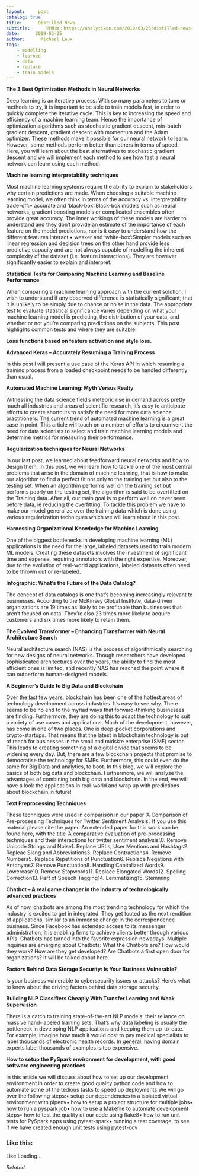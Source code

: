 ```yaml
---
layout:     post
catalog: true
title:      Distilled News
subtitle:      转载自：https://analytixon.com/2019/03/25/distilled-news-1011/
date:      2019-03-25
author:      Michael Laux
tags:
    - modelling
    - learned
    - data
    - replace
    - train models
---
```


**The 3 Best Optimization Methods in Neural Networks**

Deep learning is an iterative process. With so many parameters to tune or methods to try, it is important to be able to train models fast, in order to quickly complete the iterative cycle. This is key to increasing the speed and efficiency of a machine learning team. Hence the importance of optimization algorithms such as stochastic gradient descent, min-batch gradient descent, gradient descent with momentum and the Adam optimizer. These methods make it possible for our neural network to learn. However, some methods perform better than others in terms of speed. Here, you will learn about the best alternatives to stochastic gradient descent and we will implement each method to see how fast a neural network can learn using each method.

**Machine learning interpretability techniques**

Most machine learning systems require the ability to explain to stakeholders why certain predictions are made. When choosing a suitable machine learning model, we often think in terms of the accuracy vs. interpretability trade-off:• accurate and ‘black-box’:Black-box models such as neural networks, gradient boosting models or complicated ensembles often provide great accuracy. The inner workings of these models are harder to understand and they don’t provide an estimate of the importance of each feature on the model predictions, nor is it easy to understand how the different features interact.• weaker and ‘white-box’:Simpler models such as linear regression and decision trees on the other hand provide less predictive capacity and are not always capable of modelling the inherent complexity of the dataset (i.e. feature interactions). They are however significantly easier to explain and interpret.

**Statistical Tests for Comparing Machine Learning and Baseline Performance**

When comparing a machine learning approach with the current solution, I wish to understand if any observed difference is statistically significant; that it is unlikely to be simply due to chance or noise in the data. The appropriate test to evaluate statistical significance varies depending on what your machine learning model is predicting, the distribution of your data, and whether or not you’re comparing predictions on the subjects. This post highlights common tests and where they are suitable.

**Loss functions based on feature activation and style loss.**

**Advanced Keras – Accurately Resuming a Training Process**

In this post I will present a use case of the Keras API in which resuming a training process from a loaded checkpoint needs to be handled differently than usual.

**Automated Machine Learning: Myth Versus Realty**

Witnessing the data science field’s meteoric rise in demand across pretty much all industries and areas of scientific research, it’s easy to anticipate efforts to create shortcuts to satisfy the need for more data science practitioners. The current trend of automated machine learning is a great case in point. This article will touch on a number of efforts to circumvent the need for data scientists to select and train machine learning models and determine metrics for measuring their performance.

**Regularization techniques for Neural Networks**

In our last post, we learned about feedforward neural networks and how to design them. In this post, we will learn how to tackle one of the most central problems that arise in the domain of machine learning, that is how to make our algorithm to find a perfect fit not only to the training set but also to the testing set. When an algorithm performs well on the training set but performs poorly on the testing set, the algorithm is said to be overfitted on the Training data. After all, our main goal is to perform well on never seen before data, ie reducing the overfitting. To tackle this problem we have to make our model generalize over the training data which is done using various regularization techniques which we will learn about in this post.

**Harnessing Organizational Knowledge for Machine Learning**

One of the biggest bottlenecks in developing machine learning (ML) applications is the need for the large, labeled datasets used to train modern ML models. Creating these datasets involves the investment of significant time and expense, requiring annotators with the right expertise. Moreover, due to the evolution of real-world applications, labeled datasets often need to be thrown out or re-labeled.

**Infographic: What’s the Future of the Data Catalog?**

The concept of data catalogs is one that’s becoming increasingly relevant to businesses. According to the McKinsey Global Institute, data-driven organizations are 19 times as likely to be profitable than businesses that aren’t focused on data. They’re also 23 times more likely to acquire customers and six times more likely to retain them.

**The Evolved Transformer – Enhancing Transformer with Neural Architecture Search**

Neural architecture search (NAS) is the process of algorithmically searching for new designs of neural networks. Though researchers have developed sophisticated architectures over the years, the ability to find the most efficient ones is limited, and recently NAS has reached the point where it can outperform human-designed models.

**A Beginner’s Guide to Big Data and Blockchain**

Over the last few years, blockchain has been one of the hottest areas of technology development across industries. It’s easy to see why. There seems to be no end to the myriad ways that forward-thinking businesses are finding. Furthermore, they are doing this to adapt the technology to suit a variety of use cases and applications. Much of the development, however, has come in one of two places. One is deep-pocket corporations and crypto-startups. That means that the latest in blockchain technology is out of reach for businesses in the small and midsize enterprise (SME) sector. This leads to creating something of a digital divide that seems to be widening every day. But, there are a few blockchain projects that promise to democratise the technology for SMEs. Furthermore, this could even do the same for Big Data and analytics, to boot. In this blog, we will explore the basics of both big data and blockchain. Furthermore, we will analyse the advantages of combining both big data and blockchain. In the end, we will have a look the applications in real-world and wrap up with predictions about blockchain in future!

**Text Preprocessing Techniques**

These techniques were used in comparison in our paper ‘A Comparison of Pre-processing Techniques for Twitter Sentiment Analysis’. If you use this material please cite the paper. An extended paper for this work can be found here, with the title ‘A comparative evaluation of pre-processing techniques and their interactions for twitter sentiment analysis’.0. Remove Unicode Strings and Noise1. Replace URLs, User Mentions and Hashtags2. Replcae Slang and Abbreviations3. Replace Contractions4. Remove Numbers5. Replace Repetitions of Punctuation6. Replace Negations with Antonyms7. Remove Punctuation8. Handling Capitalized Words9. Lowercase10. Remove Stopwords11. Replace Elongated Words12. Spelling Correction13. Part of Speech Tagging14. Lemmatizing15. Stemming

**Chatbot – A real game changer in the industry of technologically advanced practices**

As of now, chatbots are among the most trending technology for which the industry is excited to get in integrated. They get touted as the next rendition of applications, similar to an immense change in the correspondence business. Since Facebook has extended access to its messenger administration, it is enabling firms to achieve clients better through various APIs. Chatbots has turned into the favorite expression nowadays. Multiple inquiries are emerging about Chatbots: What the Chatbots are? How would they work? How are they get developed? Are Chatbots a first open door for organizations? It will be talked about here.

**Factors Behind Data Storage Security: Is Your Business Vulnerable?**

Is your business vulnerable to cybersecurity issues or attacks? Here’s what to know about the driving factors behind data storage security.

**Building NLP Classifiers Cheaply With Transfer Learning and Weak Supervision**

There is a catch to training state-of-the-art NLP models: their reliance on massive hand-labeled training sets. That’s why data labeling is usually the bottleneck in developing NLP applications and keeping them up-to-date. For example, imagine how much it would cost to pay medical specialists to label thousands of electronic health records. In general, having domain experts label thousands of examples is too expensive.

**How to setup the PySpark environment for development, with good software engineering practices**

In this article we will discuss about how to set up our development environment in order to create good quality python code and how to automate some of the tedious tasks to speed up deployments.We will go over the following steps:• setup our dependencies in a isolated virtual environment with pipenv• how to setup a project structure for multiple jobs• how to run a pyspark job• how to use a Makefile to automate development steps• how to test the quality of our code using flake8• how to run unit tests for PySpark apps using pytest-spark• running a test coverage, to see if we have created enough unit tests using pytest-cov





### Like this:

Like Loading...


*Related*

